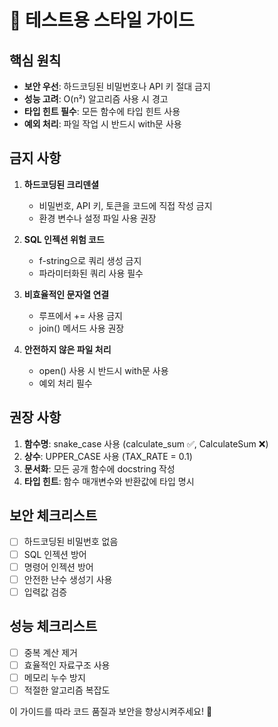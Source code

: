# 🎯 테스트용 스타일 가이드

## 핵심 원칙
- **보안 우선**: 하드코딩된 비밀번호나 API 키 절대 금지
- **성능 고려**: O(n²) 알고리즘 사용 시 경고
- **타입 힌트 필수**: 모든 함수에 타입 힌트 사용
- **예외 처리**: 파일 작업 시 반드시 with문 사용

## 금지 사항
1. **하드코딩된 크리덴셜**
   - 비밀번호, API 키, 토큰을 코드에 직접 작성 금지
   - 환경 변수나 설정 파일 사용 권장

2. **SQL 인젝션 위험 코드**
   - f-string으로 쿼리 생성 금지
   - 파라미터화된 쿼리 사용 필수

3. **비효율적인 문자열 연결**
   - 루프에서 += 사용 금지
   - join() 메서드 사용 권장

4. **안전하지 않은 파일 처리**
   - open() 사용 시 반드시 with문 사용
   - 예외 처리 필수

## 권장 사항
1. **함수명**: snake_case 사용 (calculate_sum ✅, CalculateSum ❌)
2. **상수**: UPPER_CASE 사용 (TAX_RATE = 0.1)
3. **문서화**: 모든 공개 함수에 docstring 작성
4. **타입 힌트**: 함수 매개변수와 반환값에 타입 명시

## 보안 체크리스트
- [ ] 하드코딩된 비밀번호 없음
- [ ] SQL 인젝션 방어
- [ ] 명령어 인젝션 방어  
- [ ] 안전한 난수 생성기 사용
- [ ] 입력값 검증

## 성능 체크리스트
- [ ] 중복 계산 제거
- [ ] 효율적인 자료구조 사용
- [ ] 메모리 누수 방지
- [ ] 적절한 알고리즘 복잡도

이 가이드를 따라 코드 품질과 보안을 향상시켜주세요! 🚀
